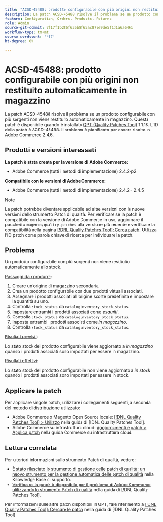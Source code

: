 ```yaml
---
title: "ACSD-45488: prodotto configurabile con più origini non restituito automaticamente in magazzino"
description: La patch ACSD-45488 risolve il problema se un prodotto configurabile con più sorgenti non viene restituito automaticamente in magazzino. Questa patch è disponibile quando è installato [Quality Patches Tool (QPT)](https://experienceleague.adobe.com/en/docs/commerce-knowledge-base/kb/announcements/commerce-announcements/magento-quality-patches-released-new-tool-to-self-serve-quality-patches) 1.1.18. L’ID della patch è ACSD-45488. Il problema è pianificato per essere risolto in Adobe Commerce 2.4.6.
feature: Configuration, Orders, Products, Returns
role: Admin
source-git-commit: 7f17f1b286f635b8f65ac877e9de5f1d1a6a6461
workflow-type: tm+mt
source-wordcount: '457'
ht-degree: 0%

---
```


# ACSD-45488: prodotto configurabile con più origini non restituito automaticamente in magazzino

La patch ACSD-45488 risolve il problema se un prodotto configurabile con più sorgenti non viene restituito automaticamente in magazzino. Questa patch è disponibile quando è installato [QPT (Quality Patches Tool)](https://experienceleague.adobe.com/en/docs/commerce-knowledge-base/kb/announcements/commerce-announcements/magento-quality-patches-released-new-tool-to-self-serve-quality-patches) 1.1.18. L’ID della patch è ACSD-45488. Il problema è pianificato per essere risolto in Adobe Commerce 2.4.6.

## Prodotti e versioni interessati

**La patch è stata creata per la versione di Adobe Commerce:**

* Adobe Commerce (tutti i metodi di implementazione) 2.4.2-p2

**Compatibile con le versioni di Adobe Commerce:**

* Adobe Commerce (tutti i metodi di implementazione) 2.4.2 - 2.4.5

>[!NOTE]
>
>La patch potrebbe diventare applicabile ad altre versioni con le nuove versioni dello strumento Patch di qualità. Per verificare se la patch è compatibile con la versione di Adobe Commerce in uso, aggiornare il pacchetto `magento/quality-patches` alla versione più recente e verificare la compatibilità nella pagina [[!DNL Quality Patches Tool]: Cerca patch](https://experienceleague.adobe.com/en/docs/commerce-knowledge-base/kb/announcements/commerce-announcements/magento-quality-patches-released-new-tool-to-self-serve-quality-patches). Utilizza l’ID patch come parola chiave di ricerca per individuare la patch.

## Problema

Un prodotto configurabile con più sorgenti non viene restituito automaticamente allo stock.

<u>Passaggi da riprodurre</u>:

1. Creare un&#39;origine di magazzino secondaria.
1. Crea un prodotto configurabile con due prodotti virtuali associati.
1. Assegnare i prodotti associati all&#39;origine scorte predefinita e impostare la quantità su uno.
1. Controlla `stock_status` da `cataloginventory_stock_status`.
1. Impostare entrambi i prodotti associati come *esauriti*.
1. Controlla `stock_status` da `cataloginventory_stock_status`.
1. Imposta entrambi i prodotti associati come *in magazzino*.
1. Controlla `stock_status` da `cataloginventory_stock_status`.

<u>Risultati previsti</u>:

Lo stato stock del prodotto configurabile viene aggiornato a *in magazzino* quando i prodotti associati sono impostati per essere in magazzino.

<u>Risultati effettivi</u>:

Lo stato stock del prodotto configurabile non viene aggiornato a *in stock* quando i prodotti associati sono impostati per essere in stock.

## Applicare la patch

Per applicare singole patch, utilizzare i collegamenti seguenti, a seconda del metodo di distribuzione utilizzato:

* Adobe Commerce o Magento Open Source locale: [[!DNL Quality Patches Tool] > Utilizzo](/help/tools/quality-patches-tool/usage.md) nella guida di [!DNL Quality Patches Tool].
* Adobe Commerce su infrastruttura cloud: [Aggiornamenti e patch > Applica patch](https://experienceleague.adobe.com/docs/commerce-cloud-service/user-guide/develop/upgrade/apply-patches.html) nella guida Commerce su infrastruttura cloud.

## Lettura correlata

Per ulteriori informazioni sullo strumento Patch di qualità, vedere:

* [È stato rilasciato lo strumento di gestione delle patch di qualità: un nuovo strumento per la gestione automatica delle patch di qualità](https://experienceleague.adobe.com/en/docs/commerce-knowledge-base/kb/announcements/commerce-announcements/magento-quality-patches-released-new-tool-to-self-serve-quality-patches) nella Knowledge Base di supporto.
* [Verifica se la patch è disponibile per il problema di Adobe Commerce utilizzando lo strumento Patch di qualità](/help/tools/quality-patches-tool/patches-available-in-qpt/check-patch-for-magento-issue-with-magento-quality-patches.md) nella guida di [!DNL Quality Patches Tool].

Per informazioni sulle altre patch disponibili in QPT, fare riferimento a [[!DNL Quality Patches Tool]: Cercare le patch](https://experienceleague.adobe.com/tools/commerce-quality-patches/index.html) nella guida di [!DNL Quality Patches Tool].
